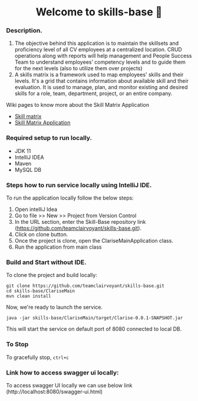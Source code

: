 <h1 align="center">Welcome to skills-base 👋</h1>

### Description.
1) The objective behind this application is to maintain the skillsets and proficiency level of 
all CV employees at a centralized location. CRUD operations along with reports will help management 
and People Success Team to understand employees’ competency levels and to guide them for the next 
levels (also to utilize them over projects)
2) A skills matrix is a framework used to map employees' skills and their levels. It's a grid that 
  contains information about available skill and their evaluation. It is used to manage, plan, and 
  monitor existing and desired skills for a role, team, department, project, or an entire company.

Wiki pages to know more about the Skill Matrix Application
- [Skill matrix](https://clairvoyant.atlassian.net/wiki/spaces/IndiaTeam/pages/2675507201/Skill+matrix)
- [Skill Matrix Application](https://clairvoyant.atlassian.net/wiki/spaces/IndiaTeam/pages/2620850221/Skill+Matrix+Application)

### Required setup to run locally.
- JDK 11
- IntelliJ IDEA
- Maven
- MySQL DB

### Steps how to run service locally using IntelliJ IDE. 
To run the application locally follow the below steps:
1) Open intelliJ Idea
2) Go to file >> New >> Project from Version Control
3) In the URL section, enter the Skill-Base repository link (https://github.com/teamclairvoyant/skills-base.git).
4) Click on clone button.
5) Once the project is clone, open the ClariseMainApplication class.
6) Run the application from main class

### Build and Start without IDE.

To clone the project and build locally:

```
git clone https://github.com/teamclairvoyant/skills-base.git 
cd skills-base/ClariseMain
mvn clean install
```

Now, we're ready to launch the service.
```
java -jar skills-base/ClariseMain/target/Clarise-0.0.1-SNAPSHOT.jar
```

This will start the service on default port of 8080 connected to local DB.
### To Stop
To gracefully stop, `ctrl+c`

### Link how to access swagger ui locally:
To access swagger UI locally we can use below link
(http://localhost:8080/swagger-ui.html)
